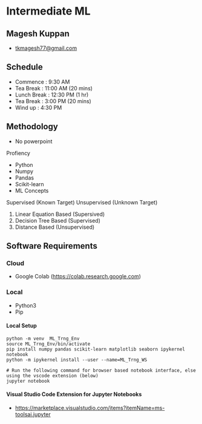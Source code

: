 # Intermediate ML

## Magesh Kuppan
- tkmagesh77@gmail.com

## Schedule
- Commence : 9:30 AM
- Tea Break : 11:00 AM (20 mins)
- Lunch Break : 12:30 PM (1 hr)
- Tea Break : 3:00 PM (20 mins)
- Wind up : 4:30 PM

## Methodology
- No powerpoint

Profiency
- Python
- Numpy
- Pandas
- Scikit-learn
- ML Concepts

Supervised (Known Target)
Unsupervised (Unknown Target)

1. Linear Equation Based (Supersived)
2. Decision Tree Based (Supervised)
3. Distance Based (Unsupervised)

## Software Requirements
### Cloud
- Google Colab (https://colab.research.google.com)

### Local
- Python3
- Pip

#### Local Setup
```shell
python -m venv  ML_Trng_Env
source ML_Trng_Env/bin/activate
pip install numpy pandas scikit-learn matplotlib seaborn ipykernel notebook
python -m ipykernel install --user --name=ML_Trng_WS

# Run the following command for browser based notebook interface, else using the vscode extension (below)
jupyter notebook
```

#### Visual Studio Code Extension for Jupyter Notebooks
- https://marketplace.visualstudio.com/items?itemName=ms-toolsai.jupyter
